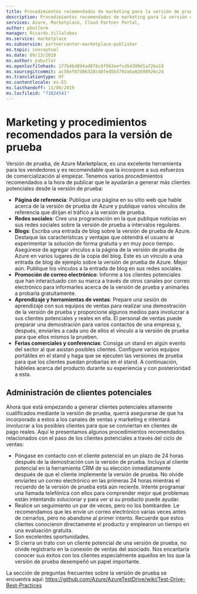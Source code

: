 ```yaml
---
title: Procedimientos recomendados de marketing para la versión de prueba | Azure Marketplace
description: Procedimientos recomendados de marketing para la versión de prueba para anunciantes
services: Azure, Marketplace, Cloud Partner Portal,
author: pbutlerm
manager: Ricardo.Villalobos
ms.service: marketplace
ms.subservice: partnercenter-marketplace-publisher
ms.topic: conceptual
ms.date: 09/13/2018
ms.author: pabutler
ms.openlocfilehash: 177b4bd804ad878c8f983eefcd54399d1a72ba19
ms.sourcegitcommit: ac56ef07d86328c40fed5b5792a6a02698926c2d
ms.translationtype: HT
ms.contentlocale: es-ES
ms.lasthandoff: 11/08/2019
ms.locfileid: "73824541"
---
```

<a name="test-drive-marketing-and-best-practices"></a>Marketing y procedimientos recomendados para la versión de prueba
=======================================

Versión de prueba, de Azure Marketplace, es una excelente herramienta para los vendedores y es recomendable que la incorpore a sus esfuerzos de comercialización al empezar. Tenemos varios procedimientos recomendados a la hora de publicar que le ayudarán a generar más clientes potenciales desde la versión de prueba:

- **Página de referencia**: Publique una página en su sitio web que hable acerca de la versión de prueba de Azure y publique varios vínculos de referencia que dirijan el tráfico a la versión de prueba.
- **Redes sociales**: Cree una programación en la que publique noticias en sus redes sociales sobre la versión de prueba a intervalos regulares.
- **Blogs**: Escriba una entrada de blog sobre la versión de prueba de Azure. Destaque las características y ventajas que obtendrá el usuario al experimentar la solución de forma gratuita y en muy poco tiempo. Asegúrese de agregar vínculos a la página de la versión de prueba de Azure en varios lugares de la copia del blog. Este es un vínculo a una entrada de blog de ejemplo sobre la versión de prueba de Azure. Mejor aún. Publique los vínculos a la entrada de blog en sus redes sociales.
- **Promoción de correo electrónico**: Informe a los clientes potenciales que han interactuado con su marca a través de otros canales por correo electrónico para informarles acerca de la versión de prueba y animarles a probarla gratuitamente.
- **Aprendizaje y herramientas de ventas**: Prepare una sesión de aprendizaje con sus equipos de ventas para realizar una demostración de la versión de prueba y proporcione algunos medios para involucrar a sus clientes potenciales y reales en ella. El personal de ventas puede preparar una demostración para varios contactos de una empresa y, después, enviarles a cada uno de ellos el vínculo a la versión de prueba para que ellos mismos la prueben.
- **Ferias comerciales y conferencias**: Consiga un stand en algún evento del sector al que asistan posibles clientes. Configure varios equipos portátiles en el stand y haga que se ejecuten las versiones de prueba para que los clientes puedan probarlas en el stand. A continuación, hábleles acerca del producto durante su experiencia y con posterioridad a esta.

<a name="lead-management"></a>Administración de clientes potenciales
---------------

Ahora que está empezando a generar clientes potenciales altamente cualificados mediante la versión de prueba, querrá asegurarse de que ha incorporado a estos a los canales de ventas y marketing e intentará involucrar a los posibles clientes para que se conviertan en clientes de pago reales. Aquí le presentamos algunos procedimientos recomendados relacionados con el paso de los clientes potenciales a través del ciclo de ventas:

- Póngase en contacto con el cliente potencial en un plazo de 24 horas después de la demostración con la versión de prueba. Incluya al cliente potencial en la herramienta CRM de su elección inmediatamente después de que el cliente implemente la versión de prueba. No olvide enviarles un correo electrónico en las primeras 24 horas mientras el recuerdo de la versión de prueba está aún reciente. Intente programar una llamada telefónica con ellos para comprender mejor qué problemas están intentando solucionar y para ver si su producto puede ayudar.
- Realice un seguimiento un par de veces, pero no los bombardee. Le recomendamos que les envíe un correo electrónico varias veces antes de cerrarlos, pero no abandone al primer intento. Recuerde que estos clientes conocieron directamente el producto y emplearon un tiempo en una evaluación gratuita.
- Son excelentes oportunidades.
- Si cierra un trato con un cliente potencial de una versión de prueba, no olvide registrarlo en la conexión de ventas del asociado. Nos encantaría conocer sus éxitos con los clientes especialmente aquellos en los que la versión de prueba desempeñó un papel importante.

La sección de preguntas frecuentes sobre la versión de prueba se encuentra aquí: <https://github.com/Azure/AzureTestDrive/wiki/Test-Drive-Best-Practices>
